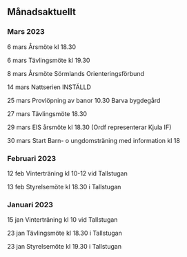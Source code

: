 ## Månadsaktuellt

### Mars 2023

6 mars Årsmöte kl 18.30

6 mars Tävlingsmöte kl 19.30

8 mars Årsmöte Sörmlands Orienteringsförbund

14 mars Nattserien INSTÄLLD
 

25 mars Provlöpning av banor 10.30 Barva bygdegård

27 mars Tävlingsmöte 18.30
 

29 mars EIS årsmöte kl 18.30 (Ordf representerar Kjula IF)

30 mars Start Barn- o ungdomsträning med information kl 18



### Februari 2023 

12 feb  Vinterträning kl 10-12 vid Tallstugan

13 feb  Styrelsemöte kl 18.30 i Tallstugan


### Januari 2023

15 jan  Vinterträning kl 10 vid Tallstugan

23 jan  Tävlingsmöte kl 18.30 i Tallstugan

23 jan Styrelsemöte kl 19.30 i Tallstugan


